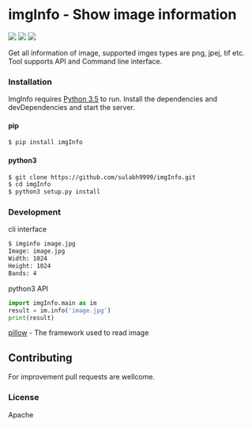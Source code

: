 # imgInfo - Show image information 

[![](https://img.shields.io/badge/python-3.5-brightgreen)]() [![](https://img.shields.io/badge/PILLOW-7.0-orange)](https://github.com/python-pillow/Pillow) [![](https://img.shields.io/badge/Linux%20build-passing-brightgreen)](https://github.com/python-pillow/Pillow)

Get all information of image, supported imges types are png, jpej, tif etc. Tool supports API and Command line interface.


### Installation
ImgInfo requires [Python 3.5](https://www.python.org/) to run.
Install the dependencies and devDependencies and start the server.
#### pip
```sh
$ pip install imgInfo 
```

#### python3
```sh
$ git clone https://github.com/sulabh9999/imgInfo.git
$ cd imgInfo
$ python3 setup.py install 
```

### Development

cli interface
```sh
$ imginfo image.jpg
Image: image.jpg
Width: 1024
Height: 1024
Bands: 4
```

python3 API
```python
import imgInfo.main as im
result = im.info('image.jpg')
print(result)
```

[pillow](https://pypi.org/project/Pillow/) - The framework used to read image


## Contributing
For improvement pull requests are wellcome.


### License
Apache


  

